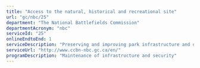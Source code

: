```yaml
---
title: "Access to the natural, historical and recreational site"
url: "gc/nbc/25"
department: "The National Battlefields Commission"
departmentAcronym: "nbc"
serviceId: "25"
onlineEndtoEnd: 1
serviceDescription: "Preserving and improving park infrastructure and development for future generations"
serviceUrl: "http://www.ccbn-nbc.gc.ca/en/"
programDescription: "Maintenance of infrastructure and security"
---
```

